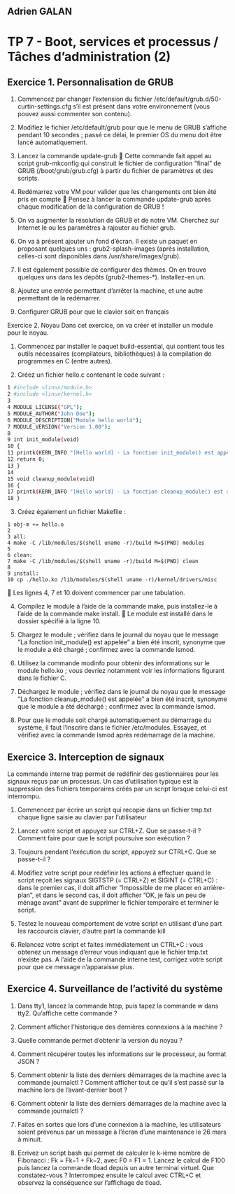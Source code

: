 ## Adrien GALAN

# TP 7 - Boot, services et processus / Tâches d’administration (2)

## Exercice 1. Personnalisation de GRUB

1. Commencez par changer l’extension du fichier /etc/default/grub.d/50-curtin-settings.cfg s’il
est présent dans votre environnement (vous pouvez aussi commenter son contenu).


2. Modifiez le fichier /etc/default/grub pour que le menu de GRUB s’affiche pendant 10 secondes ;
passé ce délai, le premier OS du menu doit être lancé automatiquement.


3. Lancez la commande update-grub
 Cette commande fait appel au script grub-mkconfig qui construit le fichier de configuration
”final” de GRUB (/boot/grub/grub.cfg) à partir du fichier de paramètres et des scripts.


4. Redémarrez votre VM pour valider que les changements ont bien été pris en compte
 Pensez à lancer la commande update-grub après chaque modification de la configuration de
GRUB !


5. On va augmenter la résolution de GRUB et de notre VM. Cherchez sur Internet le ou les paramètres
à rajouter au fichier grub.


6. On va à présent ajouter un fond d’écran. Il existe un paquet en proposant quelques uns : grub2-splash-images
(après installation, celles-ci sont disponibles dans /usr/share/images/grub).


7. Il est également possible de configurer des thèmes. On en trouve quelques uns dans les dépôts (grub2-themes-*).
Installez-en un.


8. Ajoutez une entrée permettant d’arrêter la machine, et une autre permettant de la redémarrer.


9. Configurer GRUB pour que le clavier soit en français


Exercice 2. Noyau
Dans cet exercice, on va créer et installer un module pour le noyau.


1. Commencez par installer le paquet build-essential, qui contient tous les outils nécessaires (compilateurs, bibliothèques) à la compilation de programmes en C (entre autres).


2. Créez un fichier hello.c contenant le code suivant :

```bash
1 #include <linux/module.h>
2 #include <linux/kernel.h>
3
4 MODULE_LICENSE("GPL");
5 MODULE_AUTHOR("John Doe");
6 MODULE_DESCRIPTION("Module hello world");
7 MODULE_VERSION("Version 1.00");
8
9 int init_module(void)
10 {
11 printk(KERN_INFO "[Hello world] - La fonction init_module() est appelée.\n");
12 return 0;
13 }
14
15 void cleanup_module(void)
16 {
17 printk(KERN_INFO "[Hello world] - La fonction cleanup_module() est appelée.\n");
18 }
```

3. Créez également un fichier Makefile :

```
1 obj-m += hello.o
2
3 all:
4 make -C /lib/modules/$(shell uname -r)/build M=$(PWD) modules
5
6 clean:
7 make -C /lib/modules/$(shell uname -r)/build M=$(PWD) clean
8
9 install:
10 cp ./hello.ko /lib/modules/$(shell uname -r)/kernel/drivers/misc
```
 Les lignes 4, 7 et 10 doivent commencer par une tabulation.


4. Compilez le module à l’aide de la commande make, puis installez-le à l’aide de la commande make
install.
 Le module est installé dans le dossier spécifié à la ligne 10.


5. Chargez le module ; vérifiez dans le journal du noyau que le message ”La fonction init_module() est
appelée” a bien été inscrit, synonyme que le module a été chargé ; confirmez avec la commande lsmod.


6. Utilisez la commande modinfo pour obtenir des informations sur le module hello.ko ; vous devriez
notamment voir les informations figurant dans le fichier C.


7. Déchargez le module ; vérifiez dans le journal du noyau que le message ”La fonction cleanup_module()
est appelée” a bien été inscrit, synonyme que le module a été déchargé ; confirmez avec la commande
lsmod.


8. Pour que le module soit chargé automatiquement au démarrage du système, il faut l’inscrire dans le
fichier /etc/modules. Essayez, et vérifiez avec la commande lsmod après redémarrage de la machine.


## Exercice 3. Interception de signaux
La commande interne trap permet de redéfinir des gestionnaires pour les signaux reçus par un processus.
Un cas d’utilisation typique est la suppression des fichiers temporaires créés par un script lorsque celui-ci est
interrompu.

1. Commencez par écrire un script qui recopie dans un fichier tmp.txt chaque ligne saisie au clavier par
l’utilisateur


2. Lancez votre script et appuyez sur CTRL+Z. Que se passe-t-il ? Comment faire pour que le script poursuive son exécution ?


3. Toujours pendant l’exécution du script, appuyez sur CTRL+C. Que se passe-t-il ?


4. Modifiez votre script pour redéfinir les actions à effectuer quand le script reçoit les signaux SIGTSTP
(= CTRL+Z) et SIGINT (= CTRL+C) : dans le premier cas, il doit afficher ”Impossible de me placer en
arrière-plan”, et dans le second cas, il doit afficher ”OK, je fais un peu de ménage avant” avant de
supprimer le fichier temporaire et terminer le script.


5. Testez le nouveau comportement de votre script en utilisant d’une part les raccourcis clavier, d’autre
part la commande kill


6. Relancez votre script et faites immédiatement un CTRL+C : vous obtenez un message d’erreur vous
indiquant que le fichier tmp.txt n’existe pas. A l’aide de la commande interne test, corrigez votre
script pour que ce message n’apparaisse plus.


## Exercice 4. Surveillance de l’activité du système

1. Dans tty1, lancez la commande htop, puis tapez la commande w dans tty2. Qu’affiche cette commande ?


2. Comment afficher l’historique des dernières connexions à la machine ?


3. Quelle commande permet d’obtenir la version du noyau ?


4. Comment récupérer toutes les informations sur le processeur, au format JSON ?


5. Comment obtenir la liste des derniers démarrages de la machine avec la commande journalctl ?
Comment afficher tout ce qu’il s’est passé sur la machine lors de l’avant-dernier boot ?


6. Comment obtenir la liste des derniers démarrages de la machine avec la commande journalctl ?


7. Faites en sortes que lors d’une connexion à la machine, les utilisateurs soient prévenus par un message
à l’écran d’une maintenance le 26 mars à minuit.


8. Ecrivez un script bash qui permet de calculer le k-ième nombre de Fibonacci : Fk = Fk−1 + Fk−2,
avec F0 = F1 = 1. Lancez le calcul de F100 puis lancez la commande tload depuis un autre terminal
virtuel. Que constatez-vous ? Interrompez ensuite le calcul avec CTRL+C et observez la conséquence sur
l’affichage de tload.

